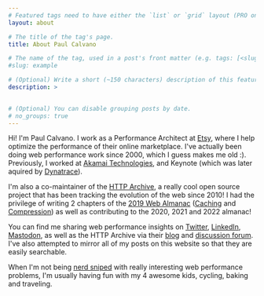 ```yaml
---
# Featured tags need to have either the `list` or `grid` layout (PRO only).
layout: about

# The title of the tag's page.
title: About Paul Calvano

# The name of the tag, used in a post's front matter (e.g. tags: [<slug>]).
#slug: example

# (Optional) Write a short (~150 characters) description of this featured tag.
description: >

 
# (Optional) You can disable grouping posts by date.
# no_groups: true
---
```

  Hi! I'm Paul Calvano.  I work as a Performance Architect at [Etsy](https://www.etsy.com/), where I help optimize the performance of their online marketplace. I've actually been doing web performance work since 2000, which I guess makes me old :).  Previously, I worked at [Akamai Technologies](https://www.akamai.com/), and Keynote (which was later aquired by [Dynatrace](https://www.dynatrace.com/)).
  
  I'm also a co-maintainer of the [HTTP Archive](https://httparchive.org), a really cool open source project that has been tracking the evolution of the web since 2010! I had the privilege of writing 2 chapters of the [2019 Web Almanac](https://almanac.httparchive.org/en/2019/) ([Caching](https://almanac.httparchive.org/en/2019/caching) and [Compression](https://almanac.httparchive.org/en/2019/compression)) as well as contributing to the 2020, 2021 and 2022 almanac!
  
  You can find me sharing web performance insights on [Twitter](https://twitter.com/paulcalvano), [LinkedIn](https://www.linkedin.com/in/paulcalvano/), [Mastodon](https://webperf.social/@paulcalvano), as well as the HTTP Archive via their [blog](https://dev.to/httparchive) and [discussion forum](https://discuss.httparchive.org). I've also attempted to mirror all of my posts on this website so that they are easily searchable.
  
  When I'm not being [nerd sniped](https://xkcd.com/356/) with really interesting web performance problems, I'm usually having fun with my 4 awesome kids, cycling, baking and traveling.
